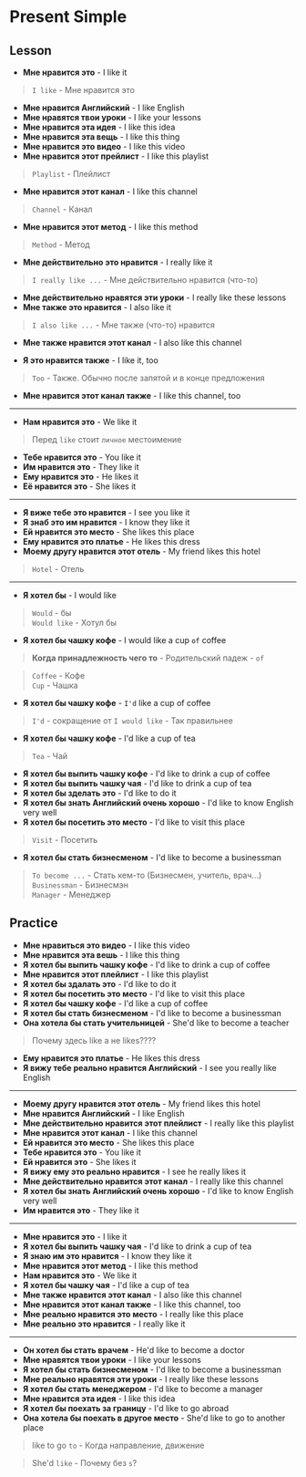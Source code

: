 # Present Simple

## Lesson

- **Мне нравится это** - I like it

> `I like` - Мне нравится это 

- **Мне нравится Английский** - I like English
- **Мне нравятся твои уроки** - I like your lessons
- **Мне нравится эта идея** - I like this idea
- **Мне нравится эта вещь** - I like this thing
- **Мне нравится это видео** - I like this video
- **Мне нравится этот прейлист** - I like this playlist

> `Playlist` - Плейлист

- **Мне нравится этот канал** - I like this channel

> `Channel` - Канал

- **Мне нравится этот метод** - I like this method

> `Method` - Метод

- **Мне действительно это нравится** - I really like it

> `I really like ...` - Мне действительно нравится (что-то)

- **Мне действительно нравятся эти уроки** - I really like these lessons
- **Мне также это нравится** - I also like it

> `I also like ...` - Мне также (что-то) нравится

- **Мне также нравится этот канал** - I also like this channel

- **Я это нравится также** - I like it, too

> `Too` - Также. Обычно после запятой и в конце предложения

- **Мне нравится этот канал также** - I like this channel, too

---------------------------------------

- **Нам нравится это** - We like it

> Перед `like` стоит `личное` местоимение

- **Тебе нравится это** - You like it
- **Им нравится это** - They like it
- **Ему нравится это** - He likes it
- **Её нравится это** - She likes it

---------------------------------------

- **Я виже тебе это нравится** - I see you like it
- **Я знаб это им нравится** - I know they like it
- **Ей нравится это место** - She likes this place
- **Ему нравится это платье** - He likes this dress
- **Моему другу нравится этот отель** - My friend likes this hotel

> `Hotel` - Отель

---------------------------------------

- **Я хотел бы** - I would like

> `Would` - бы  
  `Would like` - Хотул бы

- **Я хотел бы чашку кофе** - I would like a cup `of` coffee

> **Когда принадлежность чего то** - Родительский падеж - `of`

> `Coffee` - Кофе  
  `Cup` - Чашка

- **Я хотел бы чашку кофе** - `I'd` like a cup of coffee

> `I'd` - сокращение от `I would like` - Так правильнее

- **Я хотел бы чашку кофе** - I'd like a cup of tea

> `Tea` - Чай

- **Я хотел бы выпить чашку кофе** - I'd like to drink a cup of coffee
- **Я хотел бы выпить чашку чая** - I'd like to drink a cup of tea
- **Я хотел бы зделать это** - I'd like to do it
- **Я хотел бы знать Английский очень хорошо** - I'd like to know English very well
- **Я хотел бы посетить это место** - I'd like to visit this place

> `Visit` - Посетить

- **Я хотел бы стать бизнесменом** - I'd like to become a businessman

> `To become ...` - Стать кем-то (Бизнесмен, учитель, врач...)
  `Businessman` - Бизнесмэн   
  `Manager` - Менеджер

## Practice

- **Мне нравиться это видео** - I like this video
- **Мне нравится эта вешь** - I like this thing
- **Я хотел бы выпить чашку кофе** - I'd like to drink a cup of coffee
- **Мне нравится этот плейлист** - I like this playlist
- **Я хотел бы здалать это** - I'd like to do it
- **Я хотел бы посетить это место** - I'd like to visit this place
- **Я хотел бы чашку кофе** - I'd like a cup of coffee
- **Я хотел бы стать бизнесменом** - I'd like to become a businessman
- **Она хотела бы стать учительницей** - She'd like to become a teaсher

> Почему здесь like а не likes????

- **Ему нравится это платье** - He likes this dress
- **Я вижу тебе реально нравится Английский** - I see you really like English

---------------------------------------

- **Моему другу нравится этот отель** - My friend likes this hotel
- **Мне нравится Английский** - I like English
- **Мне действительно нравится этот плейлист** - I really like this playlist
- **Мне нравится этот канал** -  I like this channel
- **Ей нравится это место** - She likes this place
- **Тебе нравится это** - You like it
- **Ей нравится это** - She likes it
- **Я вижу ему это реально нравится** - I see he really likes it
- **Мне действительно нравится этот канал** - I really like this channel
- **Я хотел бы знать Английский очень хорошо** - I'd like to know English very well
- **Им нравится это** - They like it

---------------------------------------

- **Мне нравится это** - I like it
- **Я хотел бы выпить чашку чая** - I'd like to drink a cup of tea
- **Я знаю им это нравится** - I know they like it
- **Мне нравится этот метод** - I like this method
- **Нам нравится это** - We like it
- **Я хотел бы чашку чая** - I'd like a cup of tea
- **Мне также нравится этот канал** - I also like this channel
- **Мне нравится этот канал также** - I like this channel, too
- **Мне реально нравится это место** - I really like this place
- **Мне реально это нравится** - I really like it

---------------------------------------

- **Он хотел бы стать врачем** - He'd like to become a doctor
- **Мне нравятся твои уроки** - I like your lessons
- **Я хотел бы стать бизнесменом** - I'd like to become a businessman
- **Мне реально нравятся эти уроки** - I really like these lessons
- **Я хотел бы стать менеджером** - I'd like to become a manager
- **Мне нравится эта идея** - I like this idea
- **Я хотел бы поехать за границу** - I'd like to go abroad
- **Она хотела бы поехать в другое место** - She'd like to go to another place

> like to go `to` - Когда направление, движение

> She'd `like` - Почему без `s`?